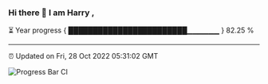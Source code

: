 ### Hi there 👋 I am Harry , 

⏳ Year progress { ████████████████████████▁▁▁▁▁▁ } 82.25 %

---

⏰ Updated on Fri, 28 Oct 2022 05:31:02 GMT

![Progress Bar CI](https://github.com/duykhang68/duykhang68/workflows/Progress%20Bar%20CI/badge.svg)
